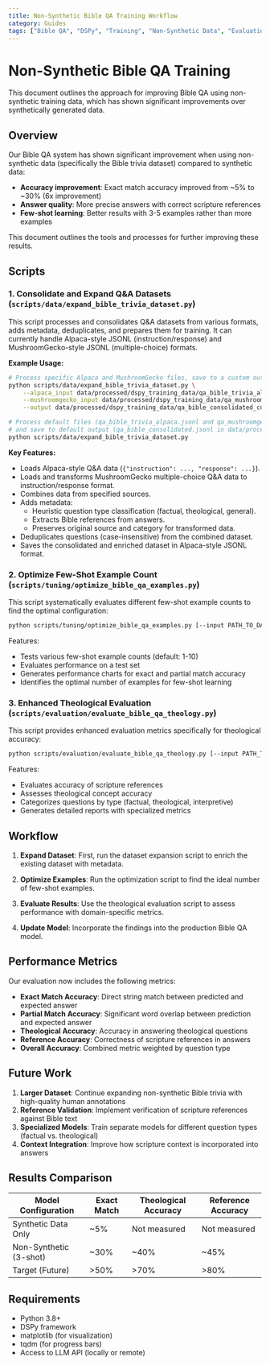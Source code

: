 ```yaml
---
title: Non-Synthetic Bible QA Training Workflow
category: Guides
tags: ["Bible QA", "DSPy", "Training", "Non-Synthetic Data", "Evaluation"]
---
```

# Non-Synthetic Bible QA Training

This document outlines the approach for improving Bible QA using non-synthetic training data, which has shown significant improvements over synthetically generated data.

## Overview

Our Bible QA system has shown significant improvement when using non-synthetic data (specifically the Bible trivia dataset) compared to synthetic data:

- **Accuracy improvement**: Exact match accuracy improved from ~5% to ~30% (6x improvement)
- **Answer quality**: More precise answers with correct scripture references
- **Few-shot learning**: Better results with 3-5 examples rather than more examples

This document outlines the tools and processes for further improving these results.

## Scripts

### 1. Consolidate and Expand Q&A Datasets (`scripts/data/expand_bible_trivia_dataset.py`)

This script processes and consolidates Q&A datasets from various formats, adds metadata, deduplicates, and prepares them for training. It can currently handle Alpaca-style JSONL (instruction/response) and MushroomGecko-style JSONL (multiple-choice) formats.

**Example Usage:**

```bash
# Process specific Alpaca and MushroomGecko files, save to a custom output
python scripts/data/expand_bible_trivia_dataset.py \
    --alpaca_input data/processed/dspy_training_data/qa_bible_trivia_alpaca.jsonl \
    --mushroomgecko_input data/processed/dspy_training_data/qa_mushroomgecko_bible.jsonl \
    --output data/processed/dspy_training_data/qa_bible_consolidated_custom.jsonl

# Process default files (qa_bible_trivia_alpaca.jsonl and qa_mushroomgecko_bible.jsonl from data/processed/dspy_training_data/)
# and save to default output (qa_bible_consolidated.jsonl in data/processed/dspy_training_data/)
python scripts/data/expand_bible_trivia_dataset.py
```

**Key Features:**
- Loads Alpaca-style Q&A data (`{"instruction": ..., "response": ...}`).
- Loads and transforms MushroomGecko multiple-choice Q&A data to instruction/response format.
- Combines data from specified sources.
- Adds metadata: 
    - Heuristic question type classification (factual, theological, general).
    - Extracts Bible references from answers.
    - Preserves original source and category for transformed data.
- Deduplicates questions (case-insensitive) from the combined dataset.
- Saves the consolidated and enriched dataset in Alpaca-style JSONL format.

### 2. Optimize Few-Shot Example Count (`scripts/tuning/optimize_bible_qa_examples.py`)

This script systematically evaluates different few-shot example counts to find the optimal configuration:

```bash
python scripts/tuning/optimize_bible_qa_examples.py [--input PATH_TO_DATASET] [--example-range 1-10] [--max-eval 20]
```

Features:
- Tests various few-shot example counts (default: 1-10)
- Evaluates performance on a test set
- Generates performance charts for exact and partial match accuracy
- Identifies the optimal number of examples for few-shot learning

### 3. Enhanced Theological Evaluation (`scripts/evaluation/evaluate_bible_qa_theology.py`)

This script provides enhanced evaluation metrics specifically for theological accuracy:

```bash
python scripts/evaluation/evaluate_bible_qa_theology.py [--input PATH_TO_RESULTS] [--output OUTPUT_REPORT]
```

Features:
- Evaluates accuracy of scripture references
- Assesses theological concept accuracy
- Categorizes questions by type (factual, theological, interpretive)
- Generates detailed reports with specialized metrics

## Workflow

1. **Expand Dataset**: First, run the dataset expansion script to enrich the existing dataset with metadata.

2. **Optimize Examples**: Run the optimization script to find the ideal number of few-shot examples.

3. **Evaluate Results**: Use the theological evaluation script to assess performance with domain-specific metrics.

4. **Update Model**: Incorporate the findings into the production Bible QA model.

## Performance Metrics

Our evaluation now includes the following metrics:

- **Exact Match Accuracy**: Direct string match between predicted and expected answer
- **Partial Match Accuracy**: Significant word overlap between prediction and expected answer
- **Theological Accuracy**: Accuracy in answering theological questions
- **Reference Accuracy**: Correctness of scripture references in answers
- **Overall Accuracy**: Combined metric weighted by question type

## Future Work

1. **Larger Dataset**: Continue expanding non-synthetic Bible trivia with high-quality human annotations
2. **Reference Validation**: Implement verification of scripture references against Bible text
3. **Specialized Models**: Train separate models for different question types (factual vs. theological)
4. **Context Integration**: Improve how scripture context is incorporated into answers

## Results Comparison

| Model Configuration | Exact Match | Theological Accuracy | Reference Accuracy |
|---------------------|-------------|----------------------|-------------------|
| Synthetic Data Only | ~5%         | Not measured         | Not measured      |
| Non-Synthetic (3-shot) | ~30%     | ~40%                | ~45%              |
| Target (Future)     | >50%        | >70%                 | >80%              |

## Requirements

- Python 3.8+
- DSPy framework
- matplotlib (for visualization)
- tqdm (for progress bars)
- Access to LLM API (locally or remote) 